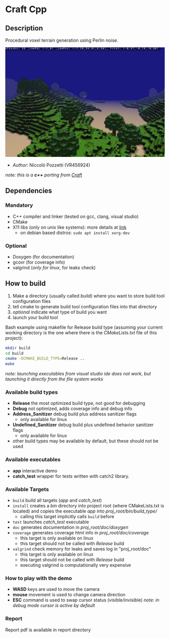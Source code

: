 # Craft Cpp
## Description
Procedural voxel terrain generation using Perlin noise.

![game_screen](data/screenshots/screen.jpg)

- *Author:* Niccolò Pozzetti (VR456924)

*note: this is a **c++** porting from [Craft](https://github.com/fogleman/Craft)*

## Dependencies
### Mandatory
- C++ compiler and linker (tested on gcc, clang, visual studio)
- CMake
- X11 libs (only on unix like systems): more details at [link](https://www.glfw.org/docs/latest/compile.html)
  - on debian based distros: `sudo apt install xorg-dev`
### Optional
- Doxygen (for documentation)
- gcovr (for coverage info)
- valgrind (*only for linux*, for leaks check)

## How to build
1. Make a directory (usually called *build*) where you want to store
build tool configuration files
2. tell cmake to generate build tool configuration files into that
directory
3. *optional* indicate what type of build you want
4. launch your build tool 

Bash example using makefile for Release build type (assuming your current working
directory is the one where there is the *CMakeLists.txt* file of this project):
```bash
mkdir build
cd build
cmake -DCMAKE_BUILD_TYPE=Release ..
make
```

*note: launching executables from visual studio ide does not work,
but launching it directly from the file system works*

### Available build types
- **Release** the most optimized build type, not good for debugging
- **Debug** not optimized, adds coverage info and debug info
- **Address_Sanitizer** debug build plus address sanitizer flags
  - only available for linux
- **Undefined_Sanitizer** debug build plus undefined behavior sanitizer flags
  - only available for linux
- other build types may be available by default, but these should not be used

### Available executables
- **app** interactive demo
- **catch_test** wrapper for tests written with catch2 library.

### Available Targets
- `build` build all targets (*app* and *catch_test*)
- `install` creates a *bin* directory into project root (where CMakeLists.txt is located)
and copies the executable *app* into *proj_root/bin/build_type/*
  - calling this target implicitly calls `build` before
- `test` launches *catch_test* executable
- `doc` generates documentation in *proj_root/doc/doxygen*
- `coverage` generates coverage html info in *proj_root/doc/coverage*
  - this target is only available on linux
  - this target should not be called with *Release* build
- `valgrind` check memory for leaks and saves log in "proj_root/doc" 
  - this target is only available on linux
  - this target should not be called with *Release* build
  - executing valgrind is computationally very expensive

### How to play with the demo
- **WASD** keys are used to move the camera
- **mouse** movement is used to change camera direction
- **ESC** command is used to swap cursor status (visible/invisible)
*note: in debug mode cursor is active by default*

### Report
Report pdf is available in report directory 